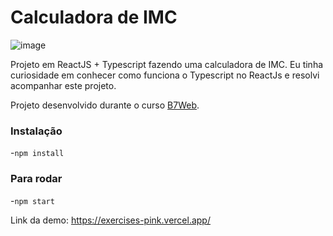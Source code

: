 # Calculadora de IMC
![image](https://user-images.githubusercontent.com/78622458/161399321-bf52bbec-25ea-4dab-ad3f-776e2ef84d75.png)

Projeto em ReactJS + Typescript fazendo uma calculadora de IMC. Eu tinha curiosidade em conhecer como funciona o Typescript no ReactJs e resolvi acompanhar este projeto.

Projeto desenvolvido durante o curso [B7Web](https://b7web.com.br).

### Instalação
-`npm install`

### Para rodar
-`npm start`

Link da demo: https://exercises-pink.vercel.app/
